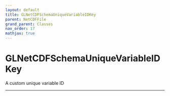 ```yaml
---
layout: default
title: GLNetCDFSchemaUniqueVariableIDKey
parent: NetCDFFile
grand_parent: Classes
nav_order: 17
mathjax: true
---
```


#  GLNetCDFSchemaUniqueVariableIDKey

A custom unique variable ID


---

